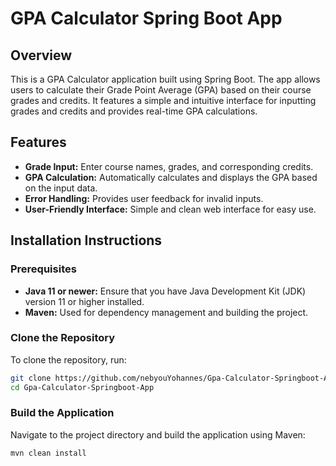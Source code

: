 # GPA Calculator Spring Boot App

## Overview

This is a GPA Calculator application built using Spring Boot. The app allows users to calculate their Grade Point Average (GPA) based on their course grades and credits. It features a simple and intuitive interface for inputting grades and credits and provides real-time GPA calculations.

## Features

- **Grade Input:** Enter course names, grades, and corresponding credits.
- **GPA Calculation:** Automatically calculates and displays the GPA based on the input data.
- **Error Handling:** Provides user feedback for invalid inputs.
- **User-Friendly Interface:** Simple and clean web interface for easy use.

## Installation Instructions

### Prerequisites

- **Java 11 or newer:** Ensure that you have Java Development Kit (JDK) version 11 or higher installed.
- **Maven:** Used for dependency management and building the project.

### Clone the Repository

To clone the repository, run:

```bash
git clone https://github.com/nebyouYohannes/Gpa-Calculator-Springboot-App.git
cd Gpa-Calculator-Springboot-App
``` 
### Build the Application

Navigate to the project directory and build the application using Maven:

```bash
mvn clean install
```
